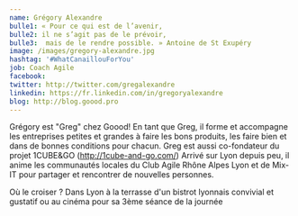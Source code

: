 ```yaml
---
name: Grégory Alexandre
bulle1: « Pour ce qui est de l’avenir, 
bulle2: il ne s’agit pas de le prévoir,
bulle3:  mais de le rendre possible. » Antoine de St Exupéry
image: /images/gregory-alexandre.jpg
hashtag: '#WhatCanaillouForYou'
job: Coach Agile
facebook: 
twitter: http://twitter.com/gregalexandre
linkedin: https://fr.linkedin.com/in/gregoryalexandre
blog: http://blog.goood.pro
---
```


Grégory est "Greg" chez Goood! En tant que Greg, il forme et accompagne les entreprises petites et grandes à faire les bons produits, les faire bien et dans de bonnes conditions pour chacun. 
Greg est aussi co-fondateur du projet 1CUBE&GO (http://1cube-and-go.com/)
Arrivé sur Lyon depuis peu, il anime les communautés locales du Club Agile Rhône Alpes Lyon et de Mix-IT pour partager et rencontrer de nouvelles personnes.

Où le croiser ? Dans Lyon à la terrasse d'un bistrot lyonnais convivial et gustatif ou au cinéma pour sa 3ème séance de la journée
